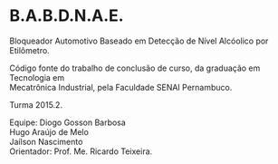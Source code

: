 # B.A.B.D.N.A.E.


Bloqueador Automotivo Baseado em Detecção de Nível Alcóolico por Etilômetro.      
                                                                                    
Código fonte do trabalho de conclusão de curso, da graduação em Tecnologia em     
Mecatrônica Industrial, pela Faculdade SENAI Pernambuco.                          
                                                                                   
  Turma 2015.2.                                                                     
                                                                                    
                                                                                    
 Equipe: Diogo Gosson Barbosa                                                       
         Hugo Araújo de Melo                                                        
         Jaílson Nascimento                                                         
 Orientador: Prof. Me. Ricardo Teixeira.                                              
      
        

